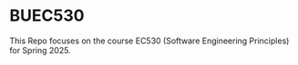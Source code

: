 # BUEC530

This Repo focuses on the course EC530 (Software Engineering Principles) for Spring 2025.
